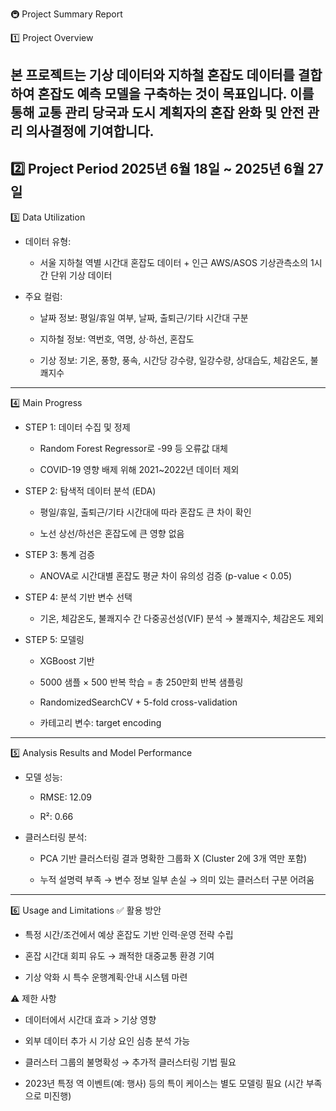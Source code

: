 🚇 Project Summary Report

1️⃣ Project Overview

본 프로젝트는 기상 데이터와 지하철 혼잡도 데이터를 결합하여 혼잡도 예측 모델을 구축하는 것이 목표입니다. 이를 통해 교통 관리 당국과 도시 계획자의 혼잡 완화 및 안전 관리 의사결정에 기여합니다.
---
2️⃣ Project Period
2025년 6월 18일 ~ 2025년 6월 27일
---
3️⃣ Data Utilization
- 데이터 유형:
  - 서울 지하철 역별 시간대 혼잡도 데이터 + 인근 AWS/ASOS 기상관측소의 1시간 단위 기상 데이터

- 주요 컬럼:

  - 날짜 정보: 평일/휴일 여부, 날짜, 출퇴근/기타 시간대 구분
  
  - 지하철 정보: 역번호, 역명, 상·하선, 혼잡도
  
  - 기상 정보: 기온, 풍향, 풍속, 시간당 강수량, 일강수량, 상대습도, 체감온도, 불쾌지수
---
4️⃣ Main Progress
  - STEP 1: 데이터 수집 및 정제
  
    - Random Forest Regressor로 -99 등 오류값 대체
    
    - COVID-19 영향 배제 위해 2021~2022년 데이터 제외
  
  - STEP 2: 탐색적 데이터 분석 (EDA)
    
    - 평일/휴일, 출퇴근/기타 시간대에 따라 혼잡도 큰 차이 확인
    
    - 노선 상선/하선은 혼잡도에 큰 영향 없음
  
  - STEP 3: 통계 검증
  
    - ANOVA로 시간대별 혼잡도 평균 차이 유의성 검증 (p-value < 0.05)
    
  - STEP 4: 분석 기반 변수 선택
  
    - 기온, 체감온도, 불쾌지수 간 다중공선성(VIF) 분석 → 불쾌지수, 체감온도 제외
  
  - STEP 5: 모델링
  
    - XGBoost 기반
    
    - 5000 샘플 × 500 반복 학습 = 총 250만회 반복 샘플링
    
    - RandomizedSearchCV + 5-fold cross-validation
    
    - 카테고리 변수: target encoding
---
5️⃣ Analysis Results and Model Performance
- 모델 성능:

  - RMSE: 12.09
  
  - R²: 0.66

- 클러스터링 분석:

  - PCA 기반 클러스터링 결과 명확한 그룹화 X (Cluster 2에 3개 역만 포함)
  
  - 누적 설명력 부족 → 변수 정보 일부 손실 → 의미 있는 클러스터 구분 어려움
---
6️⃣ Usage and Limitations
✅ 활용 방안

- 특정 시간/조건에서 예상 혼잡도 기반 인력·운영 전략 수립

- 혼잡 시간대 회피 유도 → 쾌적한 대중교통 환경 기여

- 기상 악화 시 특수 운행계획·안내 시스템 마련

⚠ 제한 사항

- 데이터에서 시간대 효과 > 기상 영향

- 외부 데이터 추가 시 기상 요인 심층 분석 가능

- 클러스터 그룹의 불명확성 → 추가적 클러스터링 기법 필요

- 2023년 특정 역 이벤트(예: 행사) 등의 특이 케이스는 별도 모델링 필요 (시간 부족으로 미진행)
